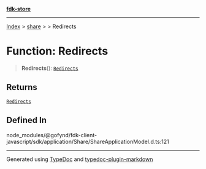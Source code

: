 [**fdk-store**](../../../README.md)
***

[Index](../../../API.md) > [share](../../README.md) > [<internal>](../README.md) > Redirects

# Function: Redirects

> **Redirects**(): [`Redirects`](../type-aliases/type-alias.Redirects.md)

## Returns

[`Redirects`](../type-aliases/type-alias.Redirects.md)

## Defined In

node\_modules/@gofynd/fdk-client-javascript/sdk/application/Share/ShareApplicationModel.d.ts:121

***
Generated using [TypeDoc](https://typedoc.org/) and [typedoc-plugin-markdown](https://www.npmjs.com/package/typedoc-plugin-markdown)
